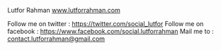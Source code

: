 Lutfor Rahman
www.lutforrahman.com

Follow me on twitter : https://twitter.com/social_lutfor
Follow me on facebook : https://www.facebook.com/social.lutforrahman
Mail me to : contact.lutforrahman@gmail.com